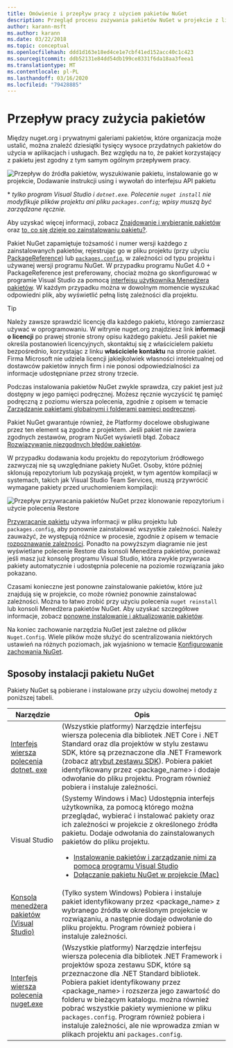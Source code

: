 ```yaml
---
title: Omówienie i przepływ pracy z użyciem pakietów NuGet
description: Przegląd procesu zużywania pakietów NuGet w projekcie z linkami do innych określonych części procesu.
author: karann-msft
ms.author: karann
ms.date: 03/22/2018
ms.topic: conceptual
ms.openlocfilehash: ddd1d163e18ed4ce1e7cbf41ed152acc40c1c423
ms.sourcegitcommit: ddb52131e84dd54db199ce8331f6da18aa3feea1
ms.translationtype: MT
ms.contentlocale: pl-PL
ms.lasthandoff: 03/16/2020
ms.locfileid: "79428885"
---
```

# <a name="package-consumption-workflow"></a>Przepływ pracy zużycia pakietów

Między nuget.org i prywatnymi galeriami pakietów, które organizacja może ustalić, można znaleźć dziesiątki tysięcy wysoce przydatnych pakietów do użycia w aplikacjach i usługach. Bez względu na to, że pakiet korzystający z pakietu jest zgodny z tym samym ogólnym przepływem pracy.

![Przepływ do źródła pakietów, wyszukiwanie pakietu, instalowanie go w projekcie, Dodawanie instrukcji using i wywołań do interfejsu API pakietu](media/Overview-01-GeneralFlow.png)

\* _tylko program Visual Studio i `dotnet.exe`. Polecenie `nuget install` nie modyfikuje plików projektu ani pliku `packages.config`; wpisy muszą być zarządzane ręcznie._

Aby uzyskać więcej informacji, zobacz [Znajdowanie i wybieranie pakietów](../consume-packages/finding-and-choosing-packages.md) oraz [to, co się dzieje po zainstalowaniu pakietu?](../concepts/package-installation-process.md).

Pakiet NuGet zapamiętuje tożsamość i numer wersji każdego z zainstalowanych pakietów, rejestrując go w pliku projektu (przy użyciu [PackageReference](../consume-packages/package-references-in-project-files.md)) lub [`packages.config`](../reference/packages-config.md), w zależności od typu projektu i używanej wersji programu NuGet. W przypadku programu NuGet 4.0 + PackageReference jest preferowany, chociaż można go skonfigurować w programie Visual Studio za pomocą [interfejsu użytkownika Menedżera pakietów](install-use-packages-visual-studio.md). W każdym przypadku można w dowolnym momencie wyszukać odpowiedni plik, aby wyświetlić pełną listę zależności dla projektu.

> [!Tip]
> Należy zawsze sprawdzić licencję dla każdego pakietu, którego zamierzasz używać w oprogramowaniu. W witrynie nuget.org znajdziesz link **informacji o licencji** po prawej stronie strony opisu każdego pakietu. Jeśli pakiet nie określa postanowień licencyjnych, skontaktuj się z właścicielem pakietu bezpośrednio, korzystając z linku **właściciele kontaktu** na stronie pakiet. Firma Microsoft nie udziela licencji jakiejkolwiek własności intelektualnej od dostawców pakietów innych firm i nie ponosi odpowiedzialności za informacje udostępniane przez strony trzecie.

Podczas instalowania pakietów NuGet zwykle sprawdza, czy pakiet jest już dostępny w jego pamięci podręcznej. Możesz ręcznie wyczyścić tę pamięć podręczną z poziomu wiersza polecenia, zgodnie z opisem w temacie [Zarządzanie pakietami globalnymi i folderami pamięci podręcznej](../consume-packages/managing-the-global-packages-and-cache-folders.md).

Pakiet NuGet gwarantuje również, że Platformy docelowe obsługiwane przez ten element są zgodne z projektem. Jeśli pakiet nie zawiera zgodnych zestawów, program NuGet wyświetli błąd. Zobacz [Rozwiązywanie niezgodnych błędów pakietów](../concepts/dependency-resolution.md#resolving-incompatible-package-errors).

W przypadku dodawania kodu projektu do repozytorium źródłowego zazwyczaj nie są uwzględniane pakiety NuGet. Osoby, które później sklonują repozytorium lub pozyskają projekt, w tym agentów kompilacji w systemach, takich jak Visual Studio Team Services, muszą przywrócić wymagane pakiety przed uruchomieniem kompilacji:

![Przepływ przywracania pakietów NuGet przez klonowanie repozytorium i użycie polecenia Restore](media/Overview-02-RestoreFlow.png)

[Przywracanie pakietu](../consume-packages/package-restore.md) używa informacji w pliku projektu lub `packages.config`, aby ponownie zainstalować wszystkie zależności. Należy zauważyć, że występują różnice w procesie, zgodnie z opisem w temacie [rozpoznawanie zależności](../concepts/dependency-resolution.md). Ponadto na powyższym diagramie nie jest wyświetlane polecenie Restore dla konsoli Menedżera pakietów, ponieważ jeśli masz już konsolę programu Visual Studio, która zwykle przywraca pakiety automatycznie i udostępnia polecenie na poziomie rozwiązania jako pokazano.

Czasami konieczne jest ponowne zainstalowanie pakietów, które już znajdują się w projekcie, co może również ponownie zainstalować zależności. Można to łatwo zrobić przy użyciu polecenia `nuget reinstall` lub konsoli Menedżera pakietów NuGet. Aby uzyskać szczegółowe informacje, zobacz [ponowne instalowanie i aktualizowanie pakietów](../consume-packages/reinstalling-and-updating-packages.md).

Na koniec zachowanie narzędzia NuGet jest zależne od plików `Nuget.Config`. Wiele plików może służyć do scentralizowania niektórych ustawień na różnych poziomach, jak wyjaśniono w temacie [Konfigurowanie zachowania NuGet](../consume-packages/configuring-nuget-behavior.md).

## <a name="ways-to-install-a-nuget-package"></a>Sposoby instalacji pakietu NuGet

Pakiety NuGet są pobierane i instalowane przy użyciu dowolnej metody z poniższej tabeli.

| Narzędzie | Opis |
| --- | --- |
| [Interfejs wiersza polecenia dotnet. exe](install-use-packages-dotnet-cli.md) | (Wszystkie platformy) Narzędzie interfejsu wiersza polecenia dla bibliotek .NET Core i .NET Standard oraz dla projektów w stylu zestawu SDK, które są przeznaczone dla .NET Framework (zobacz [atrybut zestawu SDK](/dotnet/core/tools/csproj#additions)). Pobiera pakiet identyfikowany przez \<package_name\> i dodaje odwołanie do pliku projektu. Program również pobiera i instaluje zależności. |
| Visual Studio | (Systemy Windows i Mac) Udostępnia interfejs użytkownika, za pomocą którego można przeglądać, wybierać i instalować pakiety oraz ich zależności w projekcie z określonego źródła pakietu. Dodaje odwołania do zainstalowanych pakietów do pliku projektu.<ul><li>[Instalowanie pakietów i zarządzanie nimi za pomocą programu Visual Studio](install-use-packages-visual-studio.md)</li><li>[Dołączanie pakietu NuGet w projekcie (Mac)](/visualstudio/mac/nuget-walkthrough)</li></ul> |
| [Konsola menedżera pakietów (Visual Studio)](install-use-packages-powershell.md) | (Tylko system Windows) Pobiera i instaluje pakiet identyfikowany przez \<package_name\> z wybranego źródła w określonym projekcie w rozwiązaniu, a następnie dodaje odwołanie do pliku projektu. Program również pobiera i instaluje zależności. |
| [Interfejs wiersza polecenia nuget.exe](install-use-packages-nuget-cli.md) | (Wszystkie platformy) Narzędzie interfejsu wiersza polecenia dla bibliotek .NET Framework i projektów spoza zestawu SDK, które są przeznaczone dla .NET Standard bibliotek. Pobiera pakiet identyfikowany przez \<package_name\> i rozszerza jego zawartość do folderu w bieżącym katalogu. można również pobrać wszystkie pakiety wymienione w pliku `packages.config`. Program również pobiera i instaluje zależności, ale nie wprowadza zmian w plikach projektu ani `packages.config`. |
